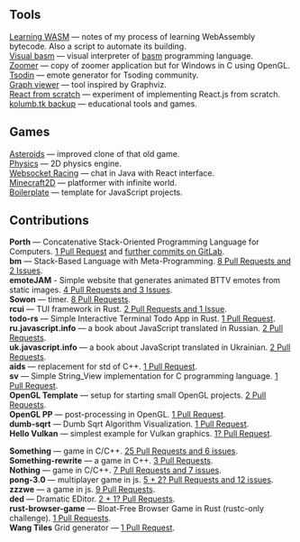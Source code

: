 ## Tools
[Learning WASM](https://github.com/kolumb/learning-wasm) — notes of my process of learning WebAssembly bytecode. Also a script to automate its building.
<br> [Visual basm](https://github.com/kolumb/visual-basm) — visual interpreter of [basm](https://github.com/tsoding/bm) programming language.
<br> [Zoomer](https://github.com/kolumb/zoomer) — copy of zoomer application but for Windows in C using OpenGL.
<br> [Tsodin](https://github.com/kolumb/tsodin) — emote generator for Tsoding community.
<br> [Graph viewer](https://github.com/kolumb/graphviewer) — tool inspired by Graphviz.
<br> [React from scratch](https://github.com/kolumb/reactfromscratch) — experiment of implementing React.js from scratch.
<br> [kolumb.tk backup](https://github.com/kolumb/kolumb.github.io) — educational tools and games.

## Games
[Asteroids](https://github.com/kolumb/asteroids) — improved clone of that old game.
<br> [Physics](https://github.com/kolumb/physics) — 2D physics engine.
<br> [Websocket Racing](https://github.com/kolumb/websocket-racing) — chat in Java with React interface.
<br> [Minecraft2D](https://github.com/kolumb/Minecraft2D) — platformer with infinite world.
<br> [Boilerplate](https://github.com/kolumb/boilerplate) — template for JavaScript projects.

## Contributions

**Porth** — Concatenative Stack-Oriented Programming Language for Computers. [1 Pull Request](https://github.com/tsoding/porth/issues?q=author%3Akolumb) and [further commits on GitLab](https://gitlab.com/tsoding/porth/-/commits/master?author=Danil%20Kolumbet).
<br> **bm** — Stack-Based Language with Meta-Programming. [8 Pull Requests and 2 Issues](https://github.com/tsoding/bm/issues?q=author%3Akolumb).
<br> **emoteJAM** - Simple website that generates animated BTTV emotes from static images. [4 Pull Requests and 3 Issues](https://github.com/tsoding/emoteJAM/issues?q=author%3Akolumb).
<br> **Sowon** — timer. [8 Pull Requests](https://github.com/tsoding/sowon/issues?q=author%3Akolumb).
<br> **rcui** — TUI framework in Rust. [2 Pull Requests and 1 Issue](https://github.com/tsoding/rcui/issues?q=author%3Akolumb).
<br> **todo-rs** — Simple Interactive Terminal Todo App in Rust. [1 Pull Request](https://github.com/tsoding/todo-rs/issues?q=author%3Akolumb).
<br> **ru.javascript.info** — a book about JavaScript translated in Russian. [2 Pull Requests](https://github.com/javascript-tutorial/ru.javascript.info/issues?q=author%3Akolumb).
<br> **uk.javascript.info** — a book about JavaScript translated in Ukrainian. [2 Pull Requests](https://github.com/javascript-tutorial/uk.javascript.info/issues?q=author%3Akolumb).
<br> **aids** — replacement for std of C++. [1 Pull Request](https://github.com/rexim/aids/issues?q=author%3Akolumb).
<br> **sv** — Simple String_View implementation for C programming language. [1 Pull Request](https://github.com/tsoding/sv/issues?q=author%3Akolumb).
<br> **OpenGL Template** — setup for starting small OpenGL projects. [2 Pull Requests](https://github.com/tsoding/opengl-template/issues?q=author%3Akolumb).
<br> **OpenGL PP** — post-processing in OpenGL. [1 Pull Request](https://github.com/tsoding/opengl-pp/issues?q=author%3Akolumb).
<br> **dumb-sqrt** — Dumb Sqrt Algorithm Visualization. [1 Pull Request](https://github.com/tsoding/dumb-sqrt/issues?q=author%3Akolumb).
<br> **Hello Vulkan** — simplest example for Vulkan graphics. [1? Pull Request](https://github.com/GPUOpen-LibrariesAndSDKs/HelloVulkan/issues?q=author%3Akolumb).

**Something** — game in C/C++. [25 Pull Requests and 6 issues](https://github.com/tsoding/something/issues?page=1&q=author%3Akolumb).
<br> **Something-rewrite** — a game in C++. [3 Pull Requests](https://github.com/tsoding/something-rewrite/issues?q=author%3Akolumb).
<br> **Nothing** — game in C/C++. [7 Pull Requests and 7 issues](https://github.com/tsoding/nothing/issues?q=author%3Akolumb).
<br> **pong-3.0** — multiplayer game in js. [5 + 2? Pull Requests and 12 issues](https://github.com/sdegueldre/pong-3.0/issues?q=author%3Akolumb).
<br> **zzzwe** — a game in js. [9 Pull Requests](https://github.com/tsoding/zzzwe/issues?q=author%3Akolumb).
<br> **ded** — Dramatic EDitor. [2 + 1? Pull Requests](https://github.com/tsoding/ded/issues?q=author%3Akolumb).
<br> **rust-browser-game** — Bloat-Free Browser Game in Rust (rustc-only challenge). [1 Pull Requests](https://github.com/tsoding/rust-browser-game/issues?q=author%3Akolumb).
<br> **Wang Tiles** Grid generator — [1 Pull Request](https://github.com/tsoding/wang-tiles/issues?q=author%3Akolumb).
